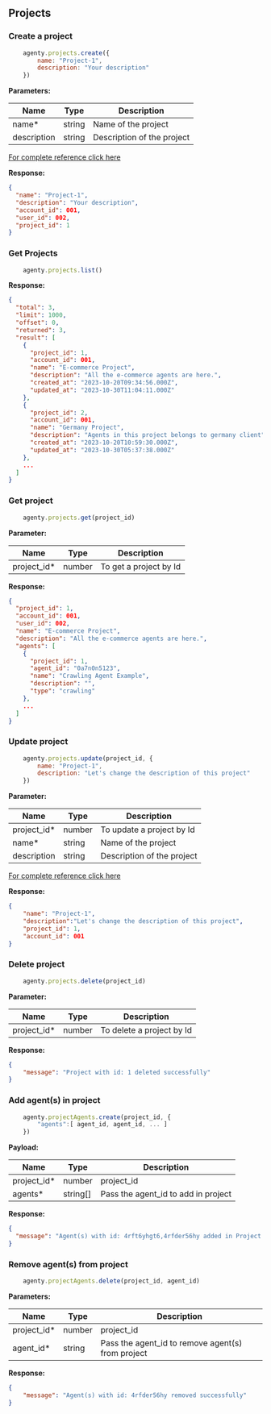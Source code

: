 ## Projects

### Create a project
```js
    agenty.projects.create({
        name: "Project-1",
        description: "Your description"
    })
```
**Parameters:**

| Name        | Type   | Description                |
| ----------- | ------ | -------------------------- |
| name*       | string | Name of the project        |
| description | string | Description of the project |

[For complete reference click here](https://agenty.com/docs/api#tag/Projects/operation/ProjectsController_createProject)

**Response:**
```json
{
  "name": "Project-1",
  "description": "Your description",
  "account_id": 001,
  "user_id": 002,
  "project_id": 1
}
```

### Get Projects
```js 
    agenty.projects.list()
```

**Response:**
```json
{
  "total": 3,
  "limit": 1000,
  "offset": 0,
  "returned": 3,
  "result": [
    {
      "project_id": 1,
      "account_id": 001,
      "name": "E-commerce Project",
      "description": "All the e-commerce agents are here.",
      "created_at": "2023-10-20T09:34:56.000Z",
      "updated_at": "2023-10-30T11:04:11.000Z"
    },
    {
      "project_id": 2,
      "account_id": 001,
      "name": "Germany Project",
      "description": "Agents in this project belongs to germany client",
      "created_at": "2023-10-20T10:59:30.000Z",
      "updated_at": "2023-10-30T05:37:38.000Z"
    },
    ...
  ]
}
```

### Get project
```js
    agenty.projects.get(project_id)
```

**Parameter:**

| Name        | Type   | Description            |
| ----------- | ------ | ---------------------- |
| project_id* | number | To get a project by Id |


**Response:**
```json
{
  "project_id": 1,
  "account_id": 001,
  "user_id": 002,
  "name": "E-commerce Project",
  "description": "All the e-commerce agents are here.",
  "agents": [
    {
      "project_id": 1,
      "agent_id": "0a7n0n5123",
      "name": "Crawling Agent Example",
      "description": "",
      "type": "crawling"
    },
    ...
  ]
}
```

### Update project
```js
    agenty.projects.update(project_id, {
        name: "Project-1",
        description: "Let's change the description of this project"
    })
```

**Parameter:**

| Name        | Type   | Description                |
| ----------- | ------ | -------------------------- |
| project_id* | number | To update a project by Id  |
| name*       | string | Name of the project        |
| description | string | Description of the project |

[For complete reference click here](https://agenty.com/docs/api#tag/Projects/operation/ProjectsController_updateProject)

**Response:**
```json
{
    "name": "Project-1",
    "description":"Let's change the description of this project",
    "project_id": 1,
    "account_id": 001
}
```

### Delete project
```js
    agenty.projects.delete(project_id)
```

**Parameter:**

| Name        | Type   | Description               |
| ----------- | ------ | ------------------------- |
| project_id* | number | To delete a project by Id |


**Response:**
```json
{ 
    "message": "Project with id: 1 deleted successfully" 
}
```

### Add agent(s) in project
```js
    agenty.projectAgents.create(project_id, {
        "agents":[ agent_id, agent_id, ... ]
    })
```
**Payload:**

| Name        | Type     | Description                         |
| ----------- | -------- | ----------------------------------- |
| project_id* | number   | project_id                          |
| agents*     | string[] | Pass the agent_id to add in project |


**Response:**
```json
{
  "message": "Agent(s) with id: 4rft6yhgt6,4rfder56hy added in Project: 'Project-1' successfully"
}
```

### Remove agent(s) from project
```js
    agenty.projectAgents.delete(project_id, agent_id)
```
**Parameters:**

| Name        | Type   | Description                                       |
| ----------- | ------ | ------------------------------------------------- |
| project_id* | number | project_id                                        |
| agent_id*   | string | Pass the agent_id to remove agent(s) from project |

**Response:**
```json
{ 
    "message": "Agent(s) with id: 4rfder56hy removed successfully" 
}
```